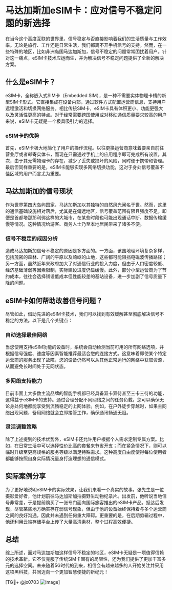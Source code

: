 # 马达加斯加eSIM卡：应对信号不稳定问题的新选择

在当今这个高度互联的世界里，信号稳定与否直接影响着我们的生活质量与工作效率。无论是旅行、工作还是日常生活，我们都离不开手机信号的支持。然而，在一些特殊的地区，比如非洲岛国马达加斯加，信号不稳定的问题常常困扰着用户。针对这一痛点，eSIM卡技术应运而生，并为解决信号不稳定问题提供了全新的解决方案。

## 什么是eSIM卡？

eSIM卡，全称嵌入式SIM卡（Embedded SIM），是一种不需要实体物理卡槽的新型SIM卡形式。它直接集成在设备内部，通过软件方式配置运营商信息，支持用户远程激活和切换网络服务。相比传统SIM卡，eSIM卡具有体积更小、功能更强大以及灵活性更高的特点。对于经常需要跨国使用或对移动通信质量要求较高的用户来说，eSIM卡无疑是一个极具吸引力的选择。

### eSIM卡的优势

首先，eSIM卡极大地简化了用户的操作流程。以往更换运营商意味着要亲自前往营业厅或者邮寄实体卡，而现在只需通过手机上的应用程序即可完成所有设置。其次，由于其无需物理卡的存在，减少了丢失或损坏的风险，同时便于携带和管理。最后但同样重要的是，eSIM卡能够实现多网络切换功能，这对于身处信号覆盖不佳区域的用户而言尤为重要。

## 马达加斯加的信号现状

作为世界第四大岛屿国家，马达加斯加以其独特的自然风光闻名于世。然而，这里的通信基础设施相对落后，尤其是在偏远地区，信号覆盖范围有限且强度不足。即便是首都塔那那利佛这样的大城市，在某些时段也可能出现通话中断、数据传输缓慢等情况。这种情况给游客、商务人士乃至本地居民带来了诸多不便。

### 信号不稳定的成因分析

造成马达加斯加信号不稳定的原因是多方面的。一方面，该国地理环境复杂多样，包括茂密的森林、广阔的平原以及崎岖的山地，这些都可能阻挡电磁波传播路径；另一方面，虽然近年来政府加大了对通信行业的投入力度，但由于人口密度较低、经济基础薄弱等因素限制，实际建设进度仍显缓慢。此外，部分小型运营商为了节约成本，往往会选择铺设低成本但性能较差的基站设备，进一步加剧了信号质量下降的问题。

## eSIM卡如何帮助改善信号问题？

尽管如此，借助先进的eSIM卡技术，我们可以找到有效缓解甚至彻底解决信号不稳定的方法。以下是几个关键点：

### 自动选择最佳网络

当您使用支持eSIM功能的设备时，系统会自动检测当前可用的所有网络选项，并根据信号强度、速度等因素智能推荐最适合您的连接方式。这意味着即使某个特定运营商的服务出现了故障，您的设备仍然可以从其他正常运行的网络中获取资源，从而避免长时间处于无网状态。

### 多网络支持能力

目前市面上大多数主流品牌的智能手机都已经具备双卡双待甚至三卡三待的功能，这得益于eSIM卡的支持。通过合理分配不同网络之间的任务负载，您可以确保无论身处何地都能享受到流畅稳定的上网体验。例如，在户外徒步穿越时，如果主网络出现问题，备用网络就会立即接管工作，确保通讯畅通无阻。

### 灵活调整策略

除了上述提到的技术优势外，eSIM卡还允许用户根据个人需求定制专属方案。比如，在日常生活中可以选择性价比高的套餐来节省开支；而在紧急情况下，则可以临时升级至更高规格的服务等级以满足特殊需求。这种高度自由度使得每位使用者都能够按照自身实际情况量身打造理想的通信模式。

## 实际案例分享

为了更好地说明eSIM卡的实际效果，让我们来看一个真实的故事。张先生是一位摄影爱好者，他计划前往马达加斯加拍摄野生动物纪录片。出发前，他听说当地信号非常差，于是提前购买了一张专门面向国际旅客推出的eSIM卡产品。抵达后发现，尽管某些地方确实存在弱信号现象，但由于他的设备始终保持着与多个运营商之间的良好沟通，因此并未遇到任何重大障碍。更重要的是，在后期剪辑过程中，他还利用云端存储平台上传了大量高清素材，整个过程高效便捷。

## 总结

综上所述，面对马达加斯加这样信号不稳定的地区，eSIM卡无疑是一项值得信赖的技术革新。它不仅克服了传统SIM卡固有的局限性，还为我们提供了更加丰富多元的选择空间。未来随着5G时代的到来，相信会有越来越多的人开始关注并采用这项黑科技，共同迈向一个更加智慧便捷的新纪元！

[TG💪+ @jx0703 ![Image](https://github.com/user-attachments/assets/dbca1d08-cadb-493c-b0ec-ad6f7a83f270)]